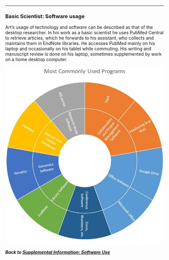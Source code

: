 ---
### Basic Scientist: Software usage

Art’s usage of technology and software can be described as that of the desktop researcher. In his work as a basic scientist he uses PubMed Central to retrieve articles, which he forwards to his assistant, who collects and maintains them in EndNote libraries. He accesses PubMed mainly on his laptop and occasionally on his tablet while commuting. His writing and manuscript review is done on his laptop, sometimes supplemented by work on a home desktop computer.

![](../images/BasicScientist_SC.jpg)

##### Back to [Supplemental Information: Software Use](https://data2health.github.io/CTS-Personas/pages/software_use.html)
